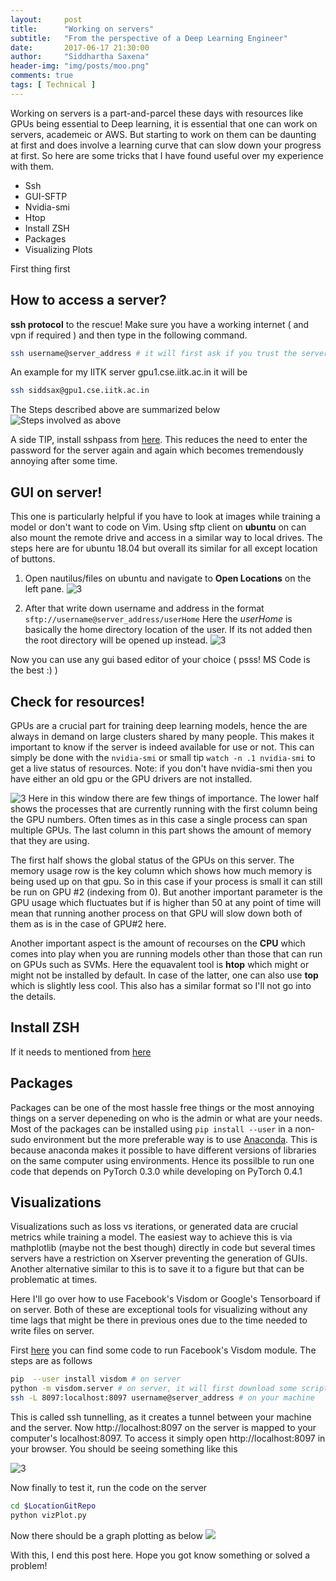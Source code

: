 ```yaml
---
layout:     post
title:      "Working on servers"
subtitle:   "From the perspective of a Deep Learning Engineer"
date:       2017-06-17 21:30:00
author:     "Siddhartha Saxena"
header-img: "img/posts/moo.png"
comments: true
tags: [ Technical ]
--- 
```


Working on servers is a part-and-parcel these days with resources like GPUs being essential to Deep learning, it is essential that one can work on servers, academeic or AWS. But starting to work on them can be daunting at first and does involve a learning curve that can slow down your progress at first. So here are some tricks that I have found useful over my experience with them.

* Ssh
* GUI-SFTP
* Nvidia-smi
* Htop
* Install ZSH
* Packages
* Visualizing Plots


First thing first
## How to access a server?
**ssh protocol** to the rescue!
Make sure you have a working internet ( and vpn if required ) and then type in the following command.
```bash
ssh username@server_address # it will first ask if you trust the server and the password for your username
```
An example for my IITK server gpu1.cse.iitk.ac.in it will be 
```bash
ssh siddsax@gpu1.cse.iitk.ac.in
```
The Steps described above are summarized below
![Steps involved as above](http://siddsax.github.io/blogImgs/ssh.png )

A side TIP, install sshpass from [here](https://www.tecmint.com/sshpass-non-interactive-ssh-login-shell-script-ssh-password/). This reduces the need to enter the password for the server again and again which becomes tremendously annoying after some time.  

## GUI on server!
This one is particularly helpful if you have to look at images while training a model or don't want to code on Vim. Using sftp client on **ubuntu** on can also mount the remote drive and access in a similar way to local drives. The steps here are for ubuntu 18.04 but overall its similar for all except location of buttons.

1.  Open nautilus/files on ubuntu and navigate to **Open Locations** on the left pane.
![3](http://siddsax.github.io/blogImgs/sftp.png)

2.  After that write down username and address in the format ```sftp://username@server_address/userHome``` Here the *userHome* is  basically the home directory location of the user. If its not added then the root directory will be opened up instead.
![3](http://siddsax.github.io/blogImgs/addrs.png)

Now you can use any gui based editor of your choice ( psss! MS Code is the best :) )
## Check for resources!

GPUs are a crucial part for training deep learning models, hence the are always in demand on large clusters shared by many people. This makes it important to know if the server is indeed available for use or not. This can simply be done with the ```nvidia-smi``` or small tip ```watch -n .1 nvidia-smi``` to get a live status of resources.  Note: if you don't have nvidia-smi then you have either an old gpu or the GPU drivers are not installed. 


![3](http://siddsax.github.io/blogImgs/smi.png)
Here in this window there are few things of importance. The lower half shows the processes that are currently running with the first column being the GPU numbers. Often times as in this case a single process can span multiple GPUs. The last column in this part shows the amount of memory that they are using.

The first half shows the global status of the GPUs on this server. The memory usage row is the key column which shows how much memory is being used up on that gpu. So in this case if your process is small it can still be run on GPU #2 (indexing from 0). But another important parameter is the GPU usage which fluctuates but if is higher than 50 at any point of time will mean that running another process on that GPU will slow down both of them as is in the case of GPU#2 here. 

Another important aspect is the amount of recourses on the **CPU** which comes into play when you are running models other than those that can run on GPUs such as SVMs. Here the equavalent tool is **htop** which might or might not be installed by default. In case of the latter, one can also use **top** which is slightly less cool. This also has a similar format so I'll not go into the details.

## Install ZSH

If it needs to mentioned from [here](https://stackoverflow.com/a/15293565)

## Packages
Packages can be one of the most hassle free things or the most annoying things on a server depeneding on who is the admin or what are your needs. Most of the packages can be installed using ```pip install --user``` in a non-sudo environment but the more preferable way is to use [Anaconda](https://conda.io/docs/user-guide/install/linux.html). This is because anaconda makes it possible to have different versions of libraries on the same computer using environments. Hence its possilble to run one code that depends on PyTorch 0.3.0 while developing on PyTorch 0.4.1 

## Visualizations
Visualizations such as loss vs iterations, or generated data are crucial metrics while training a model. The easiest way to achieve this is via mathplotlib (maybe not the best though) directly in code but several times servers have a restriction on Xserver preventing the generation of GUIs. Another alternative similar to this is to save it to a figure but that can be problematic at times. 

Here I'll go over how to use Facebook's Visdom or Google's Tensorboard if on server. Both of these are exceptional tools for visualizing without any time lags that might be there in previous ones due to the time needed to write files on server.

First [here](https://github.com/siddsax/graphers) you can find some code to run Facebook's Visdom module. The steps are as follows

```bash
pip  --user install visdom # on server
python -m visdom.server # on server, it will first download some scripts
ssh -L 8097:localhost:8097 username@server_address # on your machine
```

This is called ssh tunnelling, as it creates a tunnel between your machine and the server. Now http://localhost:8097 on the server is mapped to your computer's localhost:8097. To access it simply open http://localhost:8097 in your browser. You should be seeing something like this
 
 ![3](http://siddsax.github.io/blogImgs/viz.png)
 
Now finally to test it, run the code on the server 
```bash
cd $LocationGitRepo
python vizPlot.py
```
Now there should be a graph plotting as below 
![](http://siddsax.github.io/blogImgs/vizPlot.gif)

With this, I end this post here. Hope you got know something or solved a problem!

